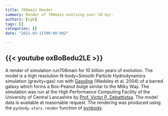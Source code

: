 ```yaml
---
title: 708main Render
summary: Render of 708main evolving over 10 Gyr.
authors: [sgk]
tags: []
categories: []
date: "2021-03-11T00:00:00Z"

---
```

{{< youtube oxBoBedu2LE >}}
---

A render of simulation run708main for 10 billion years of evolution. The model is a high resolution N-body+Smooth Particle Hydrodynamics simulation (gravity+gas) run with [Gasoline](https://gasoline-code.com) (Wadsley et al. 2004) of a barred galaxy which forms a Box-Peanut bulge similar to the Milky Way. The simulation was run at the High Performance Computing Facility of the University of Central Lancashire by [Prof. Victor P. Debattistsa](https://www.star.uclan.ac.uk/~vpd/). The model data is available at reasonable request. The rendering was produced using the `pynbody.stars.render` function of [pynbody](https://pynbody.github.io/pynbody/).
